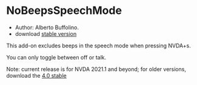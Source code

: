 # NoBeepsSpeechMode

* Author: Alberto Buffolino.
* download [stable version][stable]

This add-on excludes beeps in the speech mode when pressing NVDA+s.

You can only toggle between off or talk.

Note: current release is for NVDA 2021.1 and beyond; for older versions, download the [4.0 stable][old-stable]


[old-stable]: https://github.com/ABuffEr/noBeepsSpeechMode/releases/download/v4.0/noBeepsSpeechMode-4.0.nvda-addon
[stable]: https://github.com/ABuffEr/noBeepsSpeechMode/releases/download/v5.3/noBeepsSpeechMode-5.3.nvda-addon
